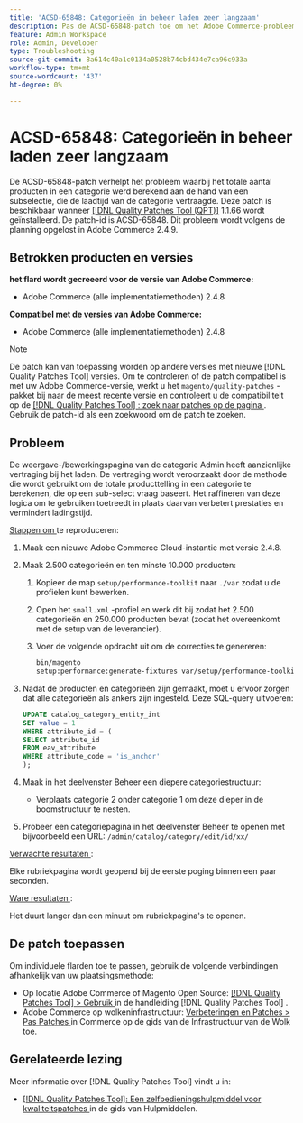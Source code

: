 ```yaml
---
title: 'ACSD-65848: Categorieën in beheer laden zeer langzaam'
description: Pas de ACSD-65848-patch toe om het Adobe Commerce-probleem op te lossen, waarbij het totale aantal producten in een categorie werd berekend met behulp van een subselectie, waardoor de laadtijd van de categorie werd vertraagd.
feature: Admin Workspace
role: Admin, Developer
type: Troubleshooting
source-git-commit: 8a614c40a1c0134a0528b74cbd434e7ca96c933a
workflow-type: tm+mt
source-wordcount: '437'
ht-degree: 0%

---
```



# ACSD-65848: Categorieën in beheer laden zeer langzaam

De ACSD-65848-patch verhelpt het probleem waarbij het totale aantal producten in een categorie werd berekend aan de hand van een subselectie, die de laadtijd van de categorie vertraagde. Deze patch is beschikbaar wanneer [[!DNL Quality Patches Tool (QPT)]](/help/tools/quality-patches-tool/quality-patches-tool-to-self-serve-quality-patches.md) 1.1.66 wordt geïnstalleerd. De patch-id is ACSD-65848. Dit probleem wordt volgens de planning opgelost in Adobe Commerce 2.4.9.

## Betrokken producten en versies

**het flard wordt gecreeerd voor de versie van Adobe Commerce:**

* Adobe Commerce (alle implementatiemethoden) 2.4.8

**Compatibel met de versies van Adobe Commerce:**

* Adobe Commerce (alle implementatiemethoden) 2.4.8

>[!NOTE]
>
>De patch kan van toepassing worden op andere versies met nieuwe [!DNL Quality Patches Tool] versies. Om te controleren of de patch compatibel is met uw Adobe Commerce-versie, werkt u het `magento/quality-patches` -pakket bij naar de meest recente versie en controleert u de compatibiliteit op de [[!DNL Quality Patches Tool] : zoek naar patches op de pagina ](https://experienceleague.adobe.com/tools/commerce-quality-patches/index.html) . Gebruik de patch-id als een zoekwoord om de patch te zoeken.

## Probleem

De weergave-/bewerkingspagina van de categorie Admin heeft aanzienlijke vertraging bij het laden. De vertraging wordt veroorzaakt door de methode die wordt gebruikt om de totale producttelling in een categorie te berekenen, die op een sub-select vraag baseert. Het raffineren van deze logica om te gebruiken toetreedt in plaats daarvan verbetert prestaties en vermindert ladingstijd.

<u> Stappen om </u> te reproduceren:

1. Maak een nieuwe Adobe Commerce Cloud-instantie met versie 2.4.8.
1. Maak 2.500 categorieën en ten minste 10.000 producten:
   1. Kopieer de map `setup/performance-toolkit` naar `./var` zodat u de profielen kunt bewerken.
   1. Open het `small.xml` -profiel en werk dit bij zodat het 2.500 categorieën en 250.000 producten bevat (zodat het overeenkomt met de setup van de leverancier).
   1. Voer de volgende opdracht uit om de correcties te genereren:

      ```bash
      bin/magento 
      setup:performance:generate-fixtures var/setup/performance-toolkit/profiles/ce/small.xml
      ```

1. Nadat de producten en categorieën zijn gemaakt, moet u ervoor zorgen dat alle categorieën als ankers zijn ingesteld. Deze SQL-query uitvoeren:

   ```sql
   UPDATE catalog_category_entity_int 
   SET value = 1 
   WHERE attribute_id = (
   SELECT attribute_id 
   FROM eav_attribute 
   WHERE attribute_code = 'is_anchor'
   );
   ```

1. Maak in het deelvenster Beheer een diepere categoriestructuur:
   * Verplaats categorie 2 onder categorie 1 om deze dieper in de boomstructuur te nesten.
1. Probeer een categoriepagina in het deelvenster Beheer te openen met bijvoorbeeld een URL:
   ```/admin/catalog/category/edit/id/xx/```

<u> Verwachte resultaten </u>:

Elke rubriekpagina wordt geopend bij de eerste poging binnen een paar seconden.

<u> Ware resultaten </u>:

Het duurt langer dan een minuut om rubriekpagina&#39;s te openen.

## De patch toepassen

Om individuele flarden toe te passen, gebruik de volgende verbindingen afhankelijk van uw plaatsingsmethode:

* Op locatie Adobe Commerce of Magento Open Source: [[!DNL Quality Patches Tool] > Gebruik ](/help/tools/quality-patches-tool/usage.md) in de handleiding [!DNL Quality Patches Tool] .
* Adobe Commerce op wolkeninfrastructuur: [ Verbeteringen en Patches > Pas Patches ](https://experienceleague.adobe.com/docs/commerce-cloud-service/user-guide/develop/upgrade/apply-patches.html) in Commerce op de gids van de Infrastructuur van de Wolk toe.

## Gerelateerde lezing

Meer informatie over [!DNL Quality Patches Tool] vindt u in:

* [[!DNL Quality Patches Tool]: Een zelfbedieningshulpmiddel voor kwaliteitspatches ](/help/tools/quality-patches-tool/quality-patches-tool-to-self-serve-quality-patches.md) in de gids van Hulpmiddelen.
